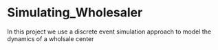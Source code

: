 # Simulating_Wholesaler
In this project we use a discrete event simulation approach to model the dynamics of a wholsale center
